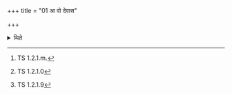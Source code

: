 +++
title = "01 आ वो देवास"

+++

<details><summary>थिते</summary>

1. With ā vo devāsa īmahe[^1]... having entered into the Prāgavaṁśa through the eastern door, with indrāgnī dyāvā-pr̥thivī...[^2] having stepped beyond towards the south west of the Āhavanīya fire, with tvaṁ dikṣāṇāmadhipatirasi...[^3] (the sacrificer) sits near the Āhavanīya.  


[^1]: TS 1.2.1.m.  


[^2]: TS 1.2.1.0   


[^3]: TS 1.2.1.9
</details>
